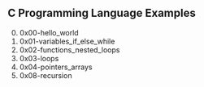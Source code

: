 C Programming Language Examples
---
0. 0x00-hello_world
1. 0x01-variables_if_else_while
2. 0x02-functions_nested_loops
3. 0x03-loops
4. 0x04-pointers_arrays
8. 0x08-recursion
